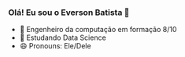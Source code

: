 ### Olá! Eu sou o Everson Batista 👋

- 🌱 Engenheiro da computação em formação 8/10
- 🌱 Estudando Data Science
- 😄 Pronouns: Ele/Dele

